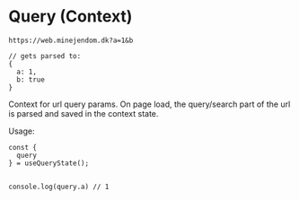 # Query (Context)

```
https://web.minejendom.dk?a=1&b

// gets parsed to:
{
  a: 1,
  b: true
}
```

Context for url query params. On page load, the query/search part of the url is parsed and saved in the context state.

Usage:

```
const {
  query
} = useQueryState();


console.log(query.a) // 1
```
